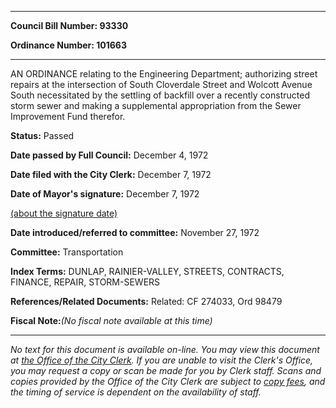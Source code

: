 

********

**Council Bill Number: 93330**
   
**Ordinance Number: 101663**
********

 AN ORDINANCE relating to the Engineering Department; authorizing street repairs at the intersection of South Cloverdale Street and Wolcott Avenue South necessitated by the settling of backfill over a recently constructed storm sewer and making a supplemental appropriation from the Sewer Improvement Fund therefor.

**Status:** Passed
   
**Date passed by Full Council:** December 4, 1972
   
**Date filed with the City Clerk:** December 7, 1972
   
**Date of Mayor's signature:** December 7, 1972
   
[(about the signature date)](/~public/approvaldate.htm)
   
   
   
**Date introduced/referred to committee:** November 27, 1972
   
**Committee:** Transportation
   
   
**Index Terms:** DUNLAP, RAINIER-VALLEY, STREETS, CONTRACTS, FINANCE, REPAIR, STORM-SEWERS

**References/Related Documents:** Related: CF 274033, Ord 98479

**Fiscal Note:**_(No fiscal note available at this time)_
********

_No text for this document is available on-line. You may view this document at [the Office of the City Clerk](http://www.seattle.gov/leg/clerk/contactUs.htm). If you are unable to visit the Clerk's Office, you may request a copy or scan be made for you by Clerk staff. Scans and copies provided by the Office of the City Clerk are subject to [copy fees](http://clerk.seattle.gov/~public/clerkfees.htm), and the timing of service is dependent on the availability of staff._

